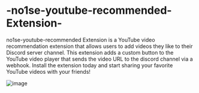 # -no1se-youtube-recommended-Extension-
no1se-youtube-recommended Extension is a YouTube video recommendation extension that allows users to add videos they like to their Discord server channel. This extension adds a custom button to the YouTube video player that sends the video URL to the discord channel via a webhook. Install the extension today and start sharing your favorite YouTube videos with your friends!


![image](https://user-images.githubusercontent.com/98566890/224414412-f3bff28f-f393-409e-8bd3-687c66d25bb3.png)
